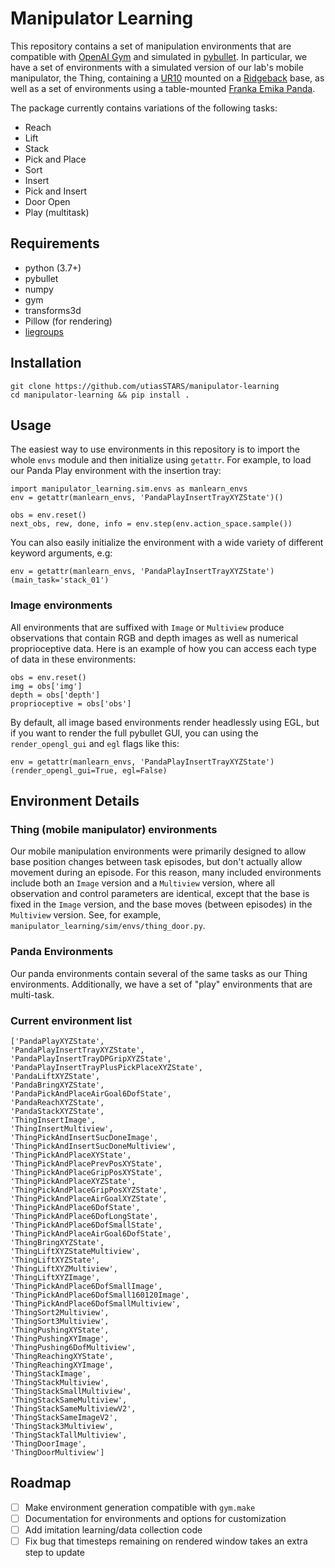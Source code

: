 # Manipulator Learning

This repository contains a set of manipulation environments that are compatible with [OpenAI Gym](https://gym.openai.com/) and simulated in [pybullet](pybullet.org). In particular, we have a set of environments with a simulated version of our lab's mobile manipulator, the Thing, containing a [UR10](https://www.universal-robots.com/products/ur10-robot/) mounted on a [Ridgeback](https://clearpathrobotics.com/ridgeback-indoor-robot-platform/) base, as well as a set of environments using a table-mounted [Franka Emika Panda](https://www.franka.de/robot-system/).

The package currently contains variations of the following tasks:
- Reach
- Lift
- Stack
- Pick and Place
- Sort
- Insert
- Pick and Insert
- Door Open
- Play (multitask)

## Requirements

- python (3.7+)
- pybullet
- numpy
- gym
- transforms3d
- Pillow (for rendering)
- [liegroups](https://github.com/utiasSTARS/liegroups)

## Installation
```
git clone https://github.com/utiasSTARS/manipulator-learning
cd manipulator-learning && pip install .
```

## Usage
The easiest way to use environments in this repository is to import the whole `envs` module and then initialize using `getattr`. For example, to load our Panda Play environment with the insertion tray:

```
import manipulator_learning.sim.envs as manlearn_envs
env = getattr(manlearn_envs, 'PandaPlayInsertTrayXYZState')()

obs = env.reset()
next_obs, rew, done, info = env.step(env.action_space.sample())
```

You can also easily initialize the environment with a wide variety of different keyword arguments, e.g:
```
env = getattr(manlearn_envs, 'PandaPlayInsertTrayXYZState')(main_task='stack_01')
```

### Image environments
All environments that are suffixed with `Image` or `Multiview` produce observations that contain RGB and depth images as well as numerical proprioceptive data. Here is an example of how you can access each type of data in these environments:
```
obs = env.reset()
img = obs['img']
depth = obs['depth']
proprioceptive = obs['obs']
```

By default, all image based environments render headlessly using EGL, but if you want to render the full pybullet GUI, you can using the `render_opengl_gui` and `egl` flags like this:
```
env = getattr(manlearn_envs, 'PandaPlayInsertTrayXYZState')(render_opengl_gui=True, egl=False)
```

## Environment Details

### Thing (mobile manipulator) environments
Our mobile manipulation environments were primarily designed to allow base position changes between task episodes, but don't actually allow movement during an episode. For this reason, many included environments include both an `Image` version and a `Multiview` version, where all observation and control parameters are identical, except that the base is fixed in the `Image` version, and the base moves (between episodes) in the `Multiview` version. See, for example, `manipulator_learning/sim/envs/thing_door.py`.

### Panda Environments
Our panda environments contain several of the same tasks as our Thing environments. Additionally, we have a set of "play" environments that are multi-task.

### Current environment list
```
['PandaPlayXYZState', 
'PandaPlayInsertTrayXYZState', 
'PandaPlayInsertTrayDPGripXYZState', 
'PandaPlayInsertTrayPlusPickPlaceXYZState', 
'PandaLiftXYZState', 
'PandaBringXYZState', 
'PandaPickAndPlaceAirGoal6DofState', 
'PandaReachXYZState', 
'PandaStackXYZState',
'ThingInsertImage', 
'ThingInsertMultiview', 
'ThingPickAndInsertSucDoneImage', 
'ThingPickAndInsertSucDoneMultiview',
'ThingPickAndPlaceXYState', 
'ThingPickAndPlacePrevPosXYState', 
'ThingPickAndPlaceGripPosXYState', 
'ThingPickAndPlaceXYZState', 
'ThingPickAndPlaceGripPosXYZState', 
'ThingPickAndPlaceAirGoalXYZState', 
'ThingPickAndPlace6DofState', 
'ThingPickAndPlace6DofLongState', 
'ThingPickAndPlace6DofSmallState', 
'ThingPickAndPlaceAirGoal6DofState', 
'ThingBringXYZState',
'ThingLiftXYZStateMultiview',
'ThingLiftXYZState', 
'ThingLiftXYZMultiview', 
'ThingLiftXYZImage', 
'ThingPickAndPlace6DofSmallImage', 
'ThingPickAndPlace6DofSmall160120Image', 
'ThingPickAndPlace6DofSmallMultiview', 
'ThingSort2Multiview', 
'ThingSort3Multiview', 
'ThingPushingXYState', 
'ThingPushingXYImage', 
'ThingPushing6DofMultiview', 
'ThingReachingXYState', 
'ThingReachingXYImage', 
'ThingStackImage', 
'ThingStackMultiview', 
'ThingStackSmallMultiview', 
'ThingStackSameMultiview', 
'ThingStackSameMultiviewV2', 
'ThingStackSameImageV2', 
'ThingStack3Multiview', 
'ThingStackTallMultiview', 
'ThingDoorImage', 
'ThingDoorMultiview']
```

## Roadmap
- [ ] Make environment generation compatible with `gym.make`
- [ ] Documentation for environments and options for customization
- [ ] Add imitation learning/data collection code
- [ ] Fix bug that timesteps remaining on rendered window takes an extra step to update
